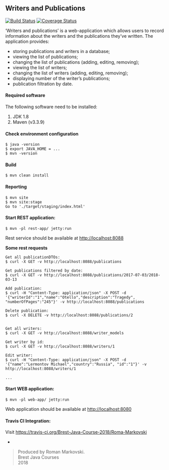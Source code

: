 Writers and Publications
------------------------

[![Build Status](https://travis-ci.org/Brest-Java-Course-2018/Roma-Markovski.svg?branch=master)](https://travis-ci.org/Brest-Java-Course-2018/Roma-Markovski)
[![Coverage Status](https://coveralls.io/repos/github/Brest-Java-Course-2018/Roma-Markovski/badge.svg?branch=master)](https://coveralls.io/github/Brest-Java-Course-2018/Roma-Markovski?branch=master)

‘Writers and publications’ is a web-application which allows users to record information about the writers and the publications they’ve written. The application provides:
+ storing publications and writers in a database;
+ viewing the list of publications;
+ changing the list of publications (adding, editing, removing);
+ viewing the list of writers;
+ changing the list of writers (adding, editing, removing);
+ displaying number of the writer’s publications;
+ publication filtration by date.

#### Required software
The following software need to be installed:
1. JDK 1.8
2. Maven (v3.3.9)

#### Check environment configuration

    $ java -version
    $ export JAVA_HOME = ...
    $ mvn -version

#### Build

    $ mvn clean install 


#### Reporting

    $ mvn site
    $ mvn site:stage
    Go to './target/staging/index.html'
    
#### Start REST application:
    
    $ mvn -pl rest-app/ jetty:run
Rest service should be available at 
<http://localhost:8088>

**Some rest requests**
    
    Get all publicationDTOs:        
    $ curl -X GET -v http://localhost:8088/publications
    
    Get publications filtered by date:
    $ curl -X GET -v http://localhost:8088/publications/2017-07-03/2018-03-13
        
    Add publication:
    $ curl -H "Content-Type: application/json" -X POST -d '{"writerId":"1","name":"Otello","description":"Tragedy", "numberOfPages":"245"}' -v http://localhost:8088/publications   
    
    Delete publication:
    $ curl -X DELETE -v http://localhost:8088/publications/2
    
    
    Get all writers:
    $ curl -X GET -v http://localhost:8088/writer_models
    
    Get writer by id:
    $ curl -X GET -v http://localhost:8088/writers/1
    
    Edit writer:
    $ curl -H "Content-Type: application/json" -X POST -d '{"name":"Lermontov Michael","country":"Russia", "id":"1"}' -v http://localhost:8088/writers/1
    
    ...
    
#### Start WEB application:

    $ mvn -pl web-app/ jetty:run
Web application should be available at 
<http://localhost:8080>

#### Travis CI Integration:

Visit <https://travis-ci.org/Brest-Java-Course-2018/Roma-Markovski>
 
-

>Produced by Roman Markovski.  
Brest Java Courses  
2018 
